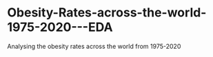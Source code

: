 # Obesity-Rates-across-the-world-1975-2020---EDA
Analysing the obesity rates across the world from 1975-2020
